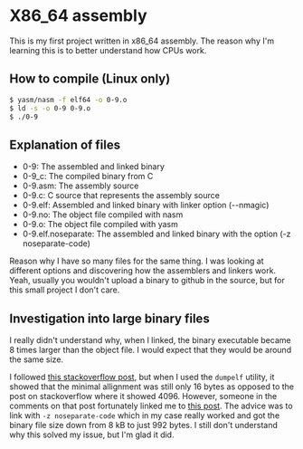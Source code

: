 # X86_64 assembly

This is my first project written in x86_64 assembly. The reason why I'm learning this is to better understand how CPUs work.

## How to compile (Linux only)

```sh
$ yasm/nasm -f elf64 -o 0-9.o
$ ld -s -o 0-9 0-9.o
$ ./0-9
```

## Explanation of files

- 0-9: The assembled and linked binary
- 0-9_c: The compiled binary from C
- 0-9.asm: The assembly source
- 0-9.c: C source that represents the assembly source
- 0-9.elf: Assembled and linked binary with linker option (--nmagic)
- 0-9.no: The object file compiled with nasm
- 0-9.o: The object file compiled with yasm
- 0-9.elf.noseparate: The assembled and linked binary with the option (-z noseparate-code)

Reason why I have so many files for the same thing. I was looking at different options and discovering how the assemblers and linkers work. Yeah, usually you wouldn't upload a binary to github in the source, but for this small project I don't care.

## Investigation into large binary files

I really didn't understand why, when I linked, the binary executable became 8 times larger than the object file. I would expect that they would be around the same size.

I followed [this stackoverflow post](https://stackoverflow.com/questions/67288459/elf-executable-file-many-zero-bytes), but when I used the `dumpelf` utility, it showed that the minimal allignment was still only 16 bytes as opposed to the post on stackoverflow where it showed 4096. However, someone in the comments on that post fortunately linked me to [this post](https://stackoverflow.com/questions/67275982/understanding-elf-binary-size-for-nostdlib-c-program/67277449). The advice was to link with `-z noseparate-code` which in my case really worked and got the binary file size down from 8 kB to just 992 bytes. I still don't understand why this solved my issue, but I'm glad it did.

